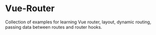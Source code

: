 # Vue-Router
Collection of examples for learning Vue router, layout, dynamic routing, passing data between routes and router hooks.
